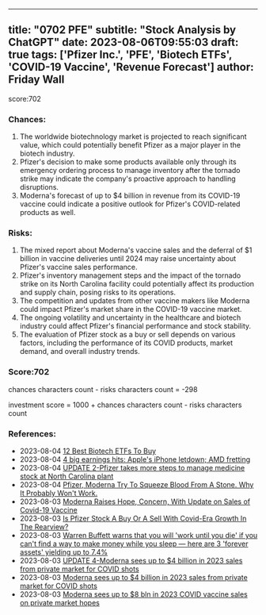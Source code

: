 
---
title: "0702 PFE"
subtitle: "Stock Analysis by ChatGPT"
date: 2023-08-06T09:55:03
draft: true
tags: ['Pfizer Inc.', 'PFE', 'Biotech ETFs', 'COVID-19 Vaccine', 'Revenue Forecast']
author: Friday Wall
---

score:702
### Chances:
1. The worldwide biotechnology market is projected to reach significant value, which could potentially benefit Pfizer as a major player in the biotech industry.
2. Pfizer's decision to make some products available only through its emergency ordering process to manage inventory after the tornado strike may indicate the company's proactive approach to handling disruptions.
3. Moderna's forecast of up to $4 billion in revenue from its COVID-19 vaccine could indicate a positive outlook for Pfizer's COVID-related products as well.
### Risks:
1. The mixed report about Moderna's vaccine sales and the deferral of $1 billion in vaccine deliveries until 2024 may raise uncertainty about Pfizer's vaccine sales performance.
2. Pfizer's inventory management steps and the impact of the tornado strike on its North Carolina facility could potentially affect its production and supply chain, posing risks to its operations.
3. The competition and updates from other vaccine makers like Moderna could impact Pfizer's market share in the COVID-19 vaccine market.
4. The ongoing volatility and uncertainty in the healthcare and biotech industry could affect Pfizer's financial performance and stock stability.
5. The evaluation of Pfizer stock as a buy or sell depends on various factors, including the performance of its COVID products, market demand, and overall industry trends.
### Score:702
chances characters count - risks characters count = -298

investment score = 1000 + chances characters count - risks characters count
### References:
- 2023-08-04 [12 Best Biotech ETFs To Buy](https://finance.yahoo.com/news/12-best-biotech-etfs-buy-112829314.html?.tsrc=rss)
- 2023-08-04 [4 big earnings hits: Apple's iPhone letdown; AMD fretting](https://finance.yahoo.com/news/4-big-earnings-hits-apples-032206902.html?.tsrc=rss)
- 2023-08-04 [UPDATE 2-Pfizer takes more steps to manage medicine stock at North Carolina plant](https://finance.yahoo.com/news/1-pfizer-taking-additional-steps-190332778.html?.tsrc=rss)
- 2023-08-04 [Pfizer, Moderna Try To Squeeze Blood From A Stone. Why It Probably Won't Work.](https://finance.yahoo.com/m/0c943844-d811-37c6-ab62-da66fc726976/pfizer%2C-moderna-try-to.html?.tsrc=rss)
- 2023-08-03 [Moderna Raises Hope, Concern, With Update on Sales of Covid-19 Vaccine](https://finance.yahoo.com/m/3dfff2e6-e053-30a4-80b8-a5ab37718343/moderna-raises-hope%2C-concern%2C.html?.tsrc=rss)
- 2023-08-03 [Is Pfizer Stock A Buy Or A Sell With Covid-Era Growth In The Rearview?](https://finance.yahoo.com/m/9a6f7dfd-febf-37fb-912a-e0504d778fbc/is-pfizer-stock-a-buy-or-a.html?.tsrc=rss)
- 2023-08-03 [Warren Buffett warns that you will 'work until you die' if you can't find a way to make money while you sleep — here are 3 'forever assets' yielding up to 7.4%](https://finance.yahoo.com/news/warren-buffett-warns-until-die-113000300.html?.tsrc=rss)
- 2023-08-03 [UPDATE 4-Moderna sees up to $4 billion in 2023 sales from private market for COVID shots](https://finance.yahoo.com/news/1-moderna-sees-8-bln-104348156.html?.tsrc=rss)
- 2023-08-03 [Moderna sees up to $4 billion in 2023 sales from private market for COVID shots](https://ca.finance.yahoo.com/news/moderna-sees-8-billion-2023-103218855.html?.tsrc=rss)
- 2023-08-03 [Moderna sees up to $8 bln in 2023 COVID vaccine sales on private market hopes](https://finance.yahoo.com/news/moderna-sees-8-bln-2023-103044074.html?.tsrc=rss)


                